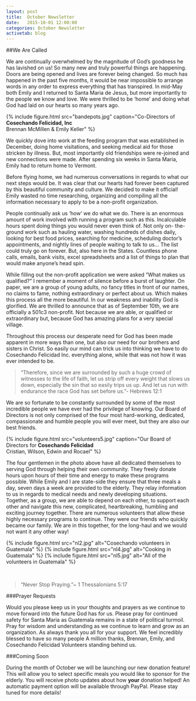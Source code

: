 ```yaml
---
layout: post
title:  October Newsletter
date:   2015-10-01 12:00:00
categories: October Newsletter
activetab: blog
---
```


##We Are Called

We are continually overwhelmed by the magnitude of 
God’s goodness he has lavished on us! So many new and
truly powerful things are happening. Doors are being 
opened and lives are forever being changed. So much has 
happened in the past five months, it would be near 
impossible to arrange words in any order to express 
everything that has transpired. In mid-May both Emily 
and I returned to Santa Maria de Jesus, but more
importantly to the people we know and love. We were 
thrilled to be ‘home’ and doing what God had laid on our 
hearts so many years ago.

{% include figure.html src="bandepots.jpg" caption="Co-Directors of <b>Cosechando Felicidad, Inc</b> <br> Brennan McMillen & Emily Keller" %}

We quickly dove into work at the feeding program that
was established in December, doing home visitations, 
and seeking medical aid for those stricken by illness. But, 
most importantly old friendships were re-joined and new 
connections were made. After spending six weeks in 
Santa Maria, Emily had to return home to Vermont.

Before flying home, we had numerous conversations in 
regards to what our next steps would be. It was clear that 
our hearts had forever been captured by this beautiful 
community and culture. We decided to make it official! 
Emily wasted no time researching, organizing and 
compiling all the information necessary to apply to be a 
non-profit organization. 

People continually ask us ‘how’ we do what we do. 
There is an enormous amount of work involved with 
running a program such as this. Incalculable hours spent 
doing things you would never even think of. Not only on- 
the-ground work such as hauling water, washing 
hundreds of dishes daily, looking for best food prices, 
searching for medicine, scheduling doctor’s 
appointments, and nightly lines of people waiting to talk 
to us… The list could truly go on forever. But, also here 
in the States. Countless phone calls, emails, bank visits, 
excel spreadsheets and a list of things to plan that would 
make anyone’s head spin.

While filling out the non-profit application we were 
asked “What makes us qualified?” I remember a moment 
of silence before a burst of laughter. On paper, we are a 
group of young adults, no fancy titles in front of our 
names, no claims to fame, nothing extraordinary or 
perfect about us. Which makes this process all the more 
beautiful. In our weakness and inability God is glorified. 
We are thrilled to announce that as of September 10th, we 
are officially a 501c3 non-profit. Not because we are 
able, or qualified or extraordinary but, because God has 
amazing plans for a very special village. 

Throughout this process our desperate need for God 
has been made apparent in more ways than one, but also 
our need for our brothers and sisters in Christ. So easily 
our mind can trick us into thinking we have to do
Cosechando Felicidad Inc. 
everything alone, while that was not how it was ever 
intended to be.

>“Therefore, since we are surrounded by such a huge 
>crowd of witnesses to the life of faith, let us strip off 
>every weight that slows us down, especially the sin that 
>so easily trips us up. And let us run with endurance the 
>race God has set before us.”- Hebrews 12:1

We are so fortunate to be constantly surrounded by 
some of the most incredible people we have ever had the 
privilege of knowing. Our Board of Directors is not only 
comprised of the four most hard-working, dedicated, 
compassionate and humble people you will ever meet, 
but they are also our best friends.

{% include figure.html src="volunteers5.jpg" caption="Our Board of Directors for <b>Cosechando Felicidad</b> <br> Cristian, Wilson, Edwin and Rocael" %}

The four gentlemen in the photo above have all dedicated 
themselves to serving God through helping their own 
community. They freely donate hours upon hours of their 
time and energy to make these programs possible. While 
Emily and I are state-side they ensure that three meals a 
day, seven days a week are provided to the elderly. They 
relay information to us in regards to medical needs and 
newly developing situations. Together, as a group, we are 
able to depend on each other, to support each other and 
navigate this new, complicated, heartbreaking, humbling 
and exciting journey together. There are numerous 
volunteers that allow these highly necessary programs to 
continue. They were our friends who quickly became our 
family.  We are in this together, for the long-haul and we 
would not want it any other way!

{% include figure.html src="nl2.jpg" alt="Cosechando volunteers in Guatemala" %}
{% include figure.html src="nl4.jpg" alt="Cooking in Guatemala" %}
{% include figure.html src="nl5.jpg" alt="All of the volunteers in Guatemala" %}

&nbsp;

>“Never Stop Praying.”~ 1 Thessalonians 5:17

###Prayer Requests

Would you please keep us in your thoughts 
and prayers as we continue to move forward 
into the future God has for us. Please pray 
for continued safety for Santa Maria as Guatemala 
remains in a state of political turmoil. Pray for wisdom 
and understanding as we continue to learn and grow as an 
organization. As always thank you all for your support. 
We feel incredibly blessed to have so many people 
A million thanks,
Brennan, Emily, and Cosechando Felicidad Volunteers 
standing behind us.

###Coming Soon

During the month of October we will be launching our 
new donation feature! This will allow you to select 
specific meals you would like to sponsor for the elderly. 
You will receive photo updates about how **your** donation 
helped! An automatic payment option will be available 
through PayPal. Please stay tuned for more details!
